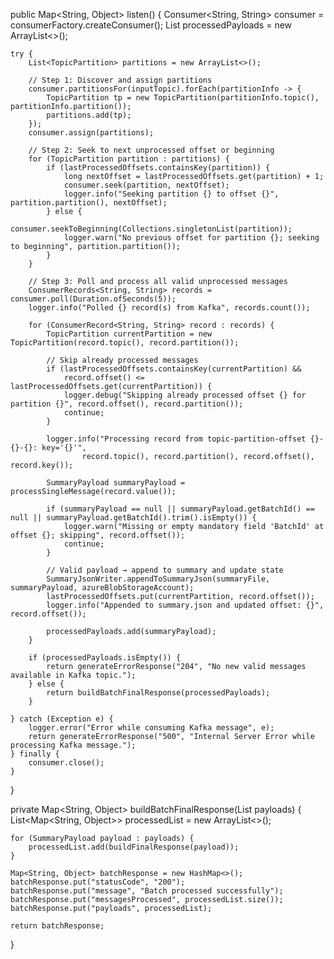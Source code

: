 public Map<String, Object> listen() {
    Consumer<String, String> consumer = consumerFactory.createConsumer();
    List<SummaryPayload> processedPayloads = new ArrayList<>();

    try {
        List<TopicPartition> partitions = new ArrayList<>();

        // Step 1: Discover and assign partitions
        consumer.partitionsFor(inputTopic).forEach(partitionInfo -> {
            TopicPartition tp = new TopicPartition(partitionInfo.topic(), partitionInfo.partition());
            partitions.add(tp);
        });
        consumer.assign(partitions);

        // Step 2: Seek to next unprocessed offset or beginning
        for (TopicPartition partition : partitions) {
            if (lastProcessedOffsets.containsKey(partition)) {
                long nextOffset = lastProcessedOffsets.get(partition) + 1;
                consumer.seek(partition, nextOffset);
                logger.info("Seeking partition {} to offset {}", partition.partition(), nextOffset);
            } else {
                consumer.seekToBeginning(Collections.singletonList(partition));
                logger.warn("No previous offset for partition {}; seeking to beginning", partition.partition());
            }
        }

        // Step 3: Poll and process all valid unprocessed messages
        ConsumerRecords<String, String> records = consumer.poll(Duration.ofSeconds(5));
        logger.info("Polled {} record(s) from Kafka", records.count());

        for (ConsumerRecord<String, String> record : records) {
            TopicPartition currentPartition = new TopicPartition(record.topic(), record.partition());

            // Skip already processed messages
            if (lastProcessedOffsets.containsKey(currentPartition) &&
                record.offset() <= lastProcessedOffsets.get(currentPartition)) {
                logger.debug("Skipping already processed offset {} for partition {}", record.offset(), record.partition());
                continue;
            }

            logger.info("Processing record from topic-partition-offset {}-{}-{}: key='{}'",
                    record.topic(), record.partition(), record.offset(), record.key());

            SummaryPayload summaryPayload = processSingleMessage(record.value());

            if (summaryPayload == null || summaryPayload.getBatchId() == null || summaryPayload.getBatchId().trim().isEmpty()) {
                logger.warn("Missing or empty mandatory field 'BatchId' at offset {}; skipping", record.offset());
                continue;
            }

            // Valid payload → append to summary and update state
            SummaryJsonWriter.appendToSummaryJson(summaryFile, summaryPayload, azureBlobStorageAccount);
            lastProcessedOffsets.put(currentPartition, record.offset());
            logger.info("Appended to summary.json and updated offset: {}", record.offset());

            processedPayloads.add(summaryPayload);
        }

        if (processedPayloads.isEmpty()) {
            return generateErrorResponse("204", "No new valid messages available in Kafka topic.");
        } else {
            return buildBatchFinalResponse(processedPayloads);
        }

    } catch (Exception e) {
        logger.error("Error while consuming Kafka message", e);
        return generateErrorResponse("500", "Internal Server Error while processing Kafka message.");
    } finally {
        consumer.close();
    }
}


private Map<String, Object> buildBatchFinalResponse(List<SummaryPayload> payloads) {
    List<Map<String, Object>> processedList = new ArrayList<>();

    for (SummaryPayload payload : payloads) {
        processedList.add(buildFinalResponse(payload));
    }

    Map<String, Object> batchResponse = new HashMap<>();
    batchResponse.put("statusCode", "200");
    batchResponse.put("message", "Batch processed successfully");
    batchResponse.put("messagesProcessed", processedList.size());
    batchResponse.put("payloads", processedList);

    return batchResponse;
}

